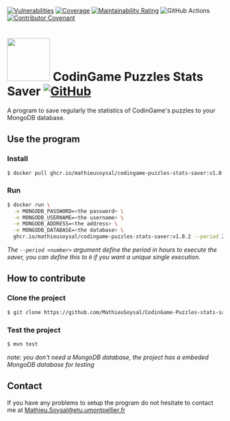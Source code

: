 [![Vulnerabilities](https://sonarcloud.io/api/project_badges/measure?project=MathieuSoysal_CodinGame-Puzzles-stats-saver&metric=vulnerabilities)](https://sonarcloud.io/summary/new_code?id=MathieuSoysal_CodinGame-Puzzles-stats-saver)
[![Coverage](https://sonarcloud.io/api/project_badges/measure?project=MathieuSoysal_CodinGame-Puzzles-stats-saver&metric=coverage)](https://sonarcloud.io/summary/new_code?id=MathieuSoysal_CodinGame-Puzzles-stats-saver)
[![Maintainability Rating](https://sonarcloud.io/api/project_badges/measure?project=MathieuSoysal_CodinGame-Puzzles-stats-library&metric=sqale_rating)](https://sonarcloud.io/summary/new_code?id=MathieuSoysal_CodinGame-Puzzles-stats-saver)
![GitHub Actions](https://github.com/MathieuSoysal/CodinGame-Puzzles-stats-saver/workflows/Java%20CI%20with%20Maven/badge.svg)
[![Contributor Covenant](https://img.shields.io/badge/Contributor%20Covenant-2.1-4baaaa.svg)](CODE_OF_CONDUCT.md) 

# <img src="https://cdn.iconscout.com/icon/free/png-512/java-43-569305.png" width="100"> CodinGame Puzzles Stats Saver [![GitHub](https://img.shields.io/badge/license-Apache%202.0%20License-green)](LICENSE)

A program to save regularly the statistics of CodinGame's puzzles to your MongoDB database.

## Use the program

### Install

```bash
$ docker pull ghcr.io/mathieusoysal/codingame-puzzles-stats-saver:v1.0.2
```
### Run

```bash
$ docker run \
  -e MONGODB_PASSWORD=<the password> \
  -e MONGODB_USERNAME=<the username> \
  -e MONGODB_ADDRESS=<the address> \
  -e MONGODB_DATABASE=<the database> \
  ghcr.io/mathieusoysal/codingame-puzzles-stats-saver:v1.0.2 --period 24
```

*The `--period <number>` argument define the period in hours to execute the saver, you can define this to `0` if you want a unique single execution.*

## How to contribute

### Clone the project

```bash
$ git clone https://github.com/MathieuSoysal/CodinGame-Puzzles-stats-saver.git
```

### Test the project

```bash
$ mvn test
```
*note: you don't need a MongoDB database, the project has a embeded MongoDB database for testing*

## Contact

If you have any problems to setup the program do not hesitate to contact me at Mathieu.Soysal@etu.umontpellier.fr
